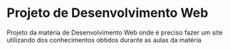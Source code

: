 # Projeto de Desenvolvimento Web

 Projeto da matéria de Desenvolvimento Web onde é preciso fazer um site utilizando dos conhecimentos obtidos durante as aulas da matéria